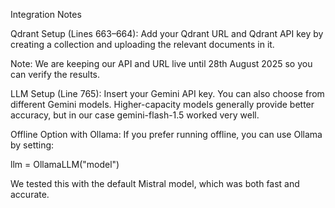Integration Notes

Qdrant Setup (Lines 663–664):
Add your Qdrant URL and Qdrant API key by creating a collection and uploading the relevant documents in it.

Note: We are keeping our API and URL live until 28th August 2025 so you can verify the results.

LLM Setup (Line 765):
Insert your Gemini API key. You can also choose from different Gemini models. Higher-capacity models generally provide better accuracy, but in our case gemini-flash-1.5 worked very well.

Offline Option with Ollama:
If you prefer running offline, you can use Ollama by setting:

llm = OllamaLLM("model")

We tested this with the default Mistral model, which was both fast and accurate.
